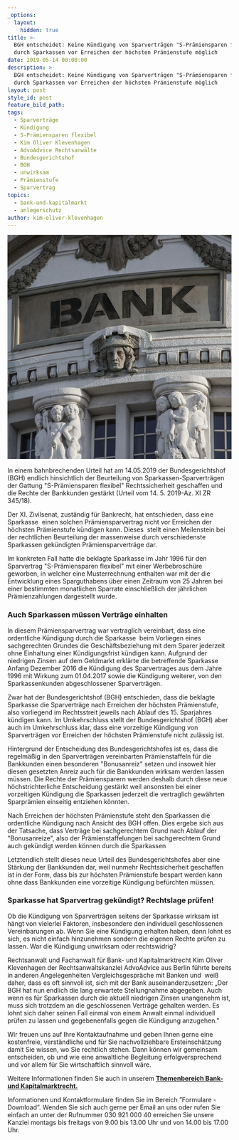 ```yaml
---
_options:
  layout:
    hidden: true
title: >-
  BGH entscheidet: Keine Kündigung von Sparverträgen "S-Prämiensparen flexibel"
  durch Sparkassen vor Erreichen der höchsten Prämienstufe möglich
date: 2019-05-14 00:00:00
description: >-
  BGH entscheidet: Keine Kündigung von Sparverträgen "S-Prämiensparen flexibel"
  durch Sparkassen vor Erreichen der höchsten Prämienstufe möglich
layout: post
style_id: post
feature_bild_path:
tags:
  - Sparverträge
  - Kündigung
  - S-Prämiensparen flexibel
  - Kim Oliver Klevenhagen
  - AdvoAdvice Rechtsanwälte
  - Bundesgerichtshof
  - BGH
  - unwirksam
  - Prämienstufe
  - Sparvertrag
topics:
  - bank-und-kapitalmarkt
  - anlegerschutz
author: kim-oliver-klevenhagen
---
```


![](/uploads/bank-2907728-640-1.jpg)

In einem bahnbrechenden Urteil hat am 14.05.2019 der Bundesgerichtshof (BGH) endlich hinsichtlich der Beurteilung von Sparkassen-Sparvertr&auml;gen der Gattung "S-Pr&auml;miensparen flexibel" Rechtssicherheit geschaffen und die Rechte der Bankkunden gest&auml;rkt (Urteil vom 14. 5. 2019-Az. XI ZR 345/18).

Der XI. Zivilsenat, zust&auml;ndig f&uuml;r Bankrecht, hat entschieden, dass eine Sparkasse&nbsp; einen solchen Pr&auml;miensparvertrag nicht vor Erreichen der h&ouml;chsten Pr&auml;mienstufe k&uuml;ndigen kann. Dieses&nbsp; stellt einen Meilenstein bei der rechtlichen Beurteilung der massenweise durch verschiedenste Sparkassen gek&uuml;ndigten Pr&auml;miensparvertr&auml;ge dar.

Im konkreten Fall hatte die beklagte Sparkasse im Jahr 1996 f&uuml;r den Sparvertrag "S-Pr&auml;miensparen flexibel" mit einer Werbebrosch&uuml;re geworben, in welcher eine Musterrechnung enthalten war mit der die Entwicklung eines Sparguthabens &uuml;ber einen Zeitraum von 25 Jahren bei einer bestimmten monatlichen Sparrate einschlie&szlig;lich der j&auml;hrlichen Pr&auml;mienzahlungen dargestellt wurde.

### Auch Sparkassen m&uuml;ssen Vertr&auml;ge einhalten

In diesem Pr&auml;miensparvertrag war vertraglich vereinbart, dass eine ordentliche K&uuml;ndigung durch die Sparkasse&nbsp; beim Vorliegen eines sachgerechten Grundes die Gesch&auml;ftsbeziehung mit dem Sparer jederzeit ohne Einhaltung einer K&uuml;ndigungsfrist k&uuml;ndigen kann. Aufgrund der niedrigen Zinsen auf dem Geldmarkt erkl&auml;rte die betreffende Sparkasse Anfang Dezember 2016 die K&uuml;ndigung des Sparvertrages aus dem Jahre 1996 mit Wirkung zum 01.04.2017 sowie die K&uuml;ndigung weiterer, von den Sparkassenkunden abgeschlossener Sparvertr&auml;gen.

Zwar hat der Bundesgerichtshof (BGH) entschieden, dass die beklagte Sparkasse die Sparvertr&auml;ge nach Erreichen der h&ouml;chsten Pr&auml;mienstufe, also vorliegend im Rechtsstreit jeweils nach Ablauf des 15. Sparjahres k&uuml;ndigen kann. Im Umkehrschluss stellt der Bundesgerichtshof (BGH) aber auch im Umkehrschluss klar, dass eine vorzeitige K&uuml;ndigung von Sparvertr&auml;gen vor Erreichen der h&ouml;chsten Pr&auml;mienstufe nicht zul&auml;ssig ist.

Hintergrund der Entscheidung des Bundesgerichtshofes ist es, dass die regelm&auml;&szlig;ig in den Sparvertr&auml;gen vereinbarten Pr&auml;mienstaffeln f&uuml;r die Bankkunden einen besonderen "Bonusanreiz" setzen und insoweit hier diesen gesetzten Anreiz auch f&uuml;r die Bankkunden wirksam werden lassen m&uuml;ssen. Die Rechte der Pr&auml;miensparern werden deshalb durch diese neue h&ouml;chstrichterliche Entscheidung gest&auml;rkt weil ansonsten bei einer vorzeitigen K&uuml;ndigung die Sparkassen jederzeit die vertraglich gew&auml;hrten Sparpr&auml;mien einseitig entziehen k&ouml;nnten.

Nach Erreichen der h&ouml;chsten Pr&auml;mienstufe steht den Sparkassen die ordentliche K&uuml;ndigung nach Ansicht des BGH offen. Dies ergebe sich aus der Tatsache, dass Vertr&auml;ge bei sachgerechtem Grund nach Ablauf der "Bonusanreize", also der Pr&auml;mienstaffelungen bei sachgerechtem Grund auch gek&uuml;ndigt werden k&ouml;nnen durch die Sparkassen

Letztendlich stellt dieses neue Urteil des Bundesgerichtshofes aber eine St&auml;rkung der Bankkunden dar, weil nunmehr Rechtssicherheit geschaffen ist in der Form, dass bis zur h&ouml;chsten Pr&auml;mienstufe bespart werden kann ohne dass Bankkunden eine vorzeitige K&uuml;ndigung bef&uuml;rchten m&uuml;ssen.

### Sparkasse hat Sparvertrag gek&uuml;ndigt? Rechtslage pr&uuml;fen\!

Ob die K&uuml;ndigung von Sparvertr&auml;gen seitens der Sparkasse wirksam ist h&auml;ngt von vielerlei Faktoren, insbesondere den individuell geschlossenen Vereinbarungen ab. Wenn Sie eine K&uuml;ndigung erhalten haben, dann lohnt es sich, es nicht einfach hinzunehmen sondern die eigenen Rechte pr&uuml;fen zu lassen. War die K&uuml;ndigung unwirksam oder rechtswidrig?

Rechtsanwalt und Fachanwalt f&uuml;r Bank- und Kapitalmarktrecht Kim Oliver Klevenhagen der Rechtsanwaltskanzlei AdvoAdvice aus Berlin f&uuml;hrte bereits in anderen Angelegenheiten Vergleichsgespr&auml;che mit Banken und&nbsp; wei&szlig; daher, dass es oft sinnvoll ist, sich mit der Bank auseinanderzusetzen: „Der BGH hat nun endlich die lang erwartete Stellungnahme abgegeben. Auch wenn es f&uuml;r Sparkassen durch die aktuell niedrigen Zinsen unangenehm ist, muss sich trotzdem an die geschlossenen Vertr&auml;ge gehalten werden. Es lohnt sich daher seinen Fall einmal von einem Anwalt einmal individuell pr&uuml;fen zu lassen und gegebenenfalls gegen die K&uuml;ndigung anzugehen."

Wir freuen uns auf Ihre Kontaktaufnahme und geben Ihnen gerne eine kostenfreie, verst&auml;ndliche und f&uuml;r Sie nachvollziehbare Ersteinsch&auml;tzung damit Sie wissen, wo Sie rechtlich stehen. Dann k&ouml;nnen wir gemeinsam entscheiden, ob und wie eine anwaltliche Begleitung erfolgversprechend und vor allem f&uuml;r Sie wirtschaftlich sinnvoll w&auml;re.

Weitere Informationen finden Sie auch in unserem [**Themenbereich Bank- und Kapitalmarktrecht.**](https://advoadvice.de/themen/bank-und-kapitalmarktrecht/)

Informationen und Kontaktformulare finden Sie im Bereich ”Formulare - Download”. Wenden Sie sich auch gerne per Email an uns oder rufen Sie einfach an unter der Rufnummer 030 921 000 40 erreichen Sie unsere Kanzlei montags bis freitags von 9.00 bis 13.00 Uhr und von 14.00 bis 17.00 Uhr.&nbsp;